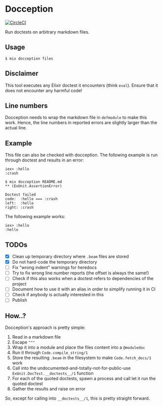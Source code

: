 # Docception

[![CircleCI](https://circleci.com/gh/evnu/docception.svg?style=svg)](https://circleci.com/gh/evnu/docception)

Run doctests on arbitrary markdown files.

## Usage

    $ mix docception files

## Disclaimer

This tool executes any Elixir doctest it encounters (think `eval`). Ensure that it does not
encounter any harmful code!

## Line numbers

Docception needs to wrap the markdown file in `defmodule` to make this work. Hence, the line
numbers in reported errors are slightly larger than the actual line.

## Example

This file can also be checked with docception. The following example is run through doctest and
results in an error:

    iex> :hello
    :crash

```
$ mix docception README.md
** (ExUnit.AssertionError)

Doctest failed
code:  :hello === :crash
left:  :hello
right: :crash
```

The following example works:

    iex> :hello
    :hello

## TODOs

* [x] Clean up temporary directory where `.beam` files are stored
* [x] Do not hard-code the temporary directory
* [ ] Fix "wrong indent" warnings for heredocs
* [ ] Try to fix wrong line number reports (the offset is always the same!)
* [ ] Check if this also works when a doctest refers to dependencies of the project
* [ ] Document how to use it with an alias in order to simplify running it in CI
* [ ] Check if anybody is actually interested in this
* [ ] Publish

## How..?

Docception's approach is pretty simple:

1. Read in a markdown file
1. Escape `"""`
1. Wrap it into a module and place the files content into a `@moduledoc`
1. Run it through `Code.compile_string/1`
1. Store the resulting `.beam` in the filesystem to make `Code.fetch_docs/1` work
1. Call into the undocumented-and-totally-not-for-public-use `ExUnit.DocTest.__doctests__/1`
   function
1. For each of the quoted doctests, spawn a process and call let it run the quoted doctest
1. Gather the results and raise on error

So, except for calling into `__doctests__/1`, this is pretty straight forward.
